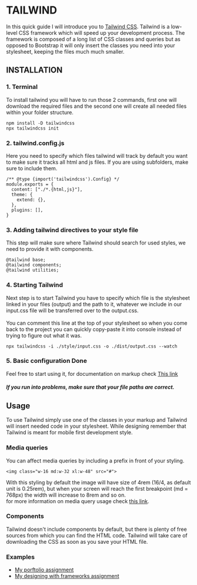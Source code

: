 # TAILWIND

In this quick guide I will introduce you to [Tailwind CSS](https://tailwindcss.com/).
Tailwind is a low-level CSS framework which will speed up your development process.
The framework is composed of a long list of CSS classes and queries but as opposed to Bootstrap it will only insert the classes you need into your stylesheet, keeping the files much much smaller.

## INSTALLATION

### 1. Terminal

To install tailwind you will have to run those 2 commands, first one will download the required files and the second one will create all needed files within your folder structure.

```
npm install -D tailwindcss
npx tailwindcss init
```

### 2. tailwind.config.js

Here you need to specify which files tailwind will track by default you want to make sure it tracks all html and js files. If you are using subfolders, make sure to include them.

```
/** @type {import('tailwindcss').Config} */
module.exports = {
  content: ["./*.{html,js}"],
  theme: {
    extend: {},
  },
  plugins: [],
}

```

### 3. Adding tailwind directives to your style file

This step will make sure where Tailwind should search for used styles, we need to provide it with components.

```
@tailwind base;
@tailwind components;
@tailwind utilities;
```

### 4. Starting Tailwind

Next step is to start Tailwind you have to specify which file is the stylesheet linked in your files (output) and the path to it, whatever we include in our input.css file will be transferred over to the output.css. <br><br> You can comment this line at the top of your stylesheet so when you come back to the project you can quickly copy-paste it into console instead of trying to figure out what it was.

```
npx tailwindcss -i ./style/input.css -o ./dist/output.css --watch
```

### 5. Basic configuration Done

Feel free to start using it, for documentation on markup check [This link](https://tailwindcss.com/docs/utility-first)

##### If you run into problems, make sure that your file paths are correct.

## Usage

To use Tailwind simply use one of the classes in your markup and Tailwind will insert needed code in your stylesheet. While designing remember that Tailwind is meant for mobile first development style.

### Media queries

You can affect media queries by including a prefix in front of your styling.

```
<img class="w-16 md:w-32 xl:w-48" src="#">
```

With this styling by default the image will have size of 4rem (16/4, as default unit is 0.25rem), but when your screen will reach the first breakpoint (md = 768px) the width will increase to 8rem and so on. <br> for more information on media query usage check [this link](https://tailwindcss.com/docs/responsive-design).

### Components

Tailwind doesn't include components by default, but there is plenty of free sources from which you can find the HTML code. Tailwind will take care of downloading the CSS as soon as you save your HTML file.

### Examples

- [My porftolio assignment](https://relcnob.github.io/portfolio-2022/)
- [My designing with frameworks assignment](https://relcnob.github.io/13C.02.02.designing-with-frameworks/)
